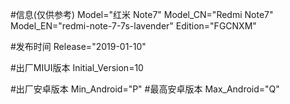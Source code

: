 #信息(仅供参考)
Model="红米 Note7"
Model_CN="Redmi Note7"
Model_EN="redmi-note-7-7s-lavender"
Edition="FGCNXM"

#发布时间
Release="2019-01-10"

#出厂MIUI版本
Initial_Version=10

#出厂安卓版本
Min_Android="P"
#最高安卓版本
Max_Android="Q"
